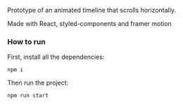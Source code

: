 Prototype of an animated timeline that scrolls horizontally.

Made with React, styled-components and framer motion

### How to run

First, install all the dependencies:

  

    npm i

Then run the project:

  

    npm run start
